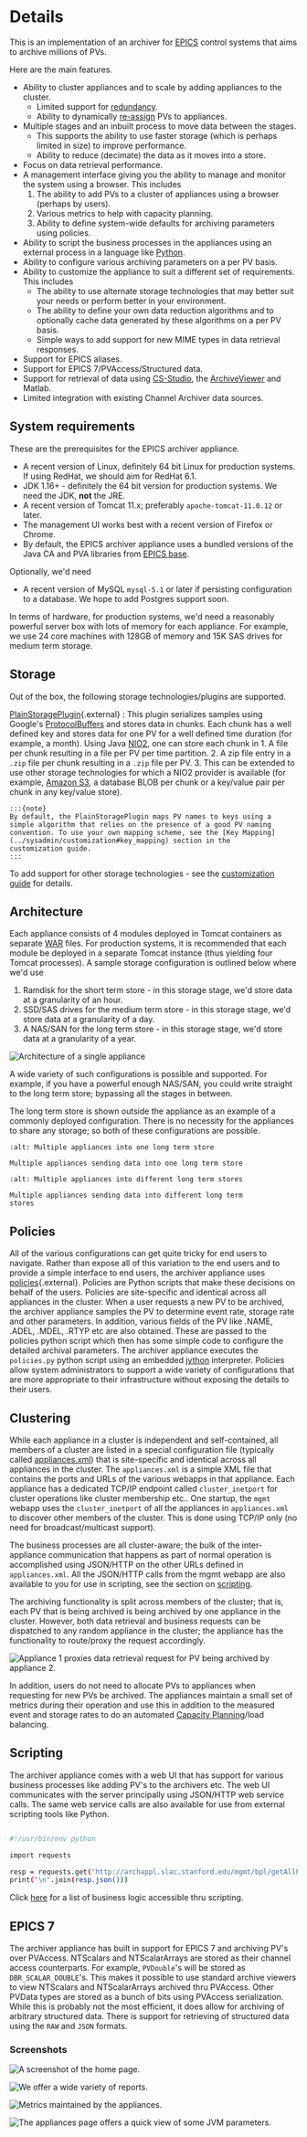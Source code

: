 # Details

This is an implementation of an archiver for
[EPICS](http://www.aps.anl.gov/epics/index.php) control systems that
aims to archive millions of PVs.

Here are the main features.

- Ability to cluster appliances and to scale by adding appliances to
  the cluster.
  - Limited support for [redundancy](../sysadmin/redundancy).
  - Ability to dynamically [re-assign](../sysadmin/reassign) PVs to appliances.
- Multiple stages and an inbuilt process to move data between the
  stages.
  - This supports the ability to use faster storage (which is
    perhaps limited in size) to improve performance.
  - Ability to reduce (decimate) the data as it moves into a store.
- Focus on data retrieval performance.
- A management interface giving you the ability to manage and monitor
  the system using a browser. This includes
  1. The ability to add PVs to a cluster of appliances using a
     browser (perhaps by users).
  2. Various metrics to help with capacity planning.
  3. Ability to define system-wide defaults for archiving parameters
     using policies.
- Ability to script the business processes in the appliances using an
  external process in a language like
  [Python](http://www.python.org/).
- Ability to configure various archiving parameters on a per PV basis.
- Ability to customize the appliance to suit a different set of
  requirements. This includes
  - The ability to use alternate storage technologies that may
    better suit your needs or perform better in your environment.
  - The ability to define your own data reduction algorithms and to
    optionally cache data generated by these algorithms on a per PV
    basis.
  - Simple ways to add support for new MIME types in data retrieval
    responses.
- Support for EPICS aliases.
- Support for EPICS 7/PVAccess/Structured data.
- Support for retrieval of data using [CS-Studio](../user/cstudio), the
  [ArchiveViewer](../user/archiveviewer) and Matlab.
- Limited integration with existing Channel Archiver data sources.

## System requirements

These are the prerequisites for the EPICS archiver appliance.

- A recent version of Linux, definitely 64 bit Linux for production
  systems. If using RedHat, we should aim for RedHat 6.1.
- JDK 1.16+ - definitely the 64 bit version for production systems. We
  need the JDK, **not** the JRE.
- A recent version of Tomcat 11.x; preferably `apache-tomcat-11.0.12` or
  later.
- The management UI works best with a recent version of Firefox or
  Chrome.
- By default, the EPICS archiver appliance uses a bundled versions of
  the Java CA and PVA libraries from [EPICS
  base](https://github.com/epics-base/epicsCoreJava).

Optionally, we\'d need

- A recent version of MySQL `mysql-5.1` or later if persisting
  configuration to a database. We hope to add Postgres support soon.

In terms of hardware, for production systems, we\'d need a reasonably
powerful server box with lots of memory for each appliance. For example,
we use 24 core machines with 128GB of memory and 15K SAS drives for
medium term storage.

## Storage

Out of the box, the following storage technologies/plugins are
supported.

[PlainStoragePlugin](../_static/javadoc/edu/stanford/slac/archiverappliance/plain/PlainStoragePlugin.html){.external}
: This plugin serializes samples using Google\'s
[ProtocolBuffers](https://developers.google.com/protocol-buffers)
and stores data in chunks. Each chunk has a well defined key and
stores data for one PV for a well defined time duration (for
example, a month). Using Java
[NIO2](http://docs.oracle.com/javase/7/docs/api/java/nio/file/package-summary.html),
one can store each chunk in 1. A file per chunk resulting in a file per PV per time partition. 2. A zip file entry in a `.zip` file per chunk resulting in a
`.zip` file per PV. 3. This can be extended to use other storage technologies for which
a NIO2 provider is available (for example, [Amazon
S3](https://github.com/Upplication/Amazon-S3-FileSystem-NIO2), a
database BLOB per chunk or a key/value pair per chunk in any
key/value store).

    :::{note}
    By default, the PlainStoragePlugin maps PV names to keys using a
    simple algorithm that relies on the presence of a good PV naming
    convention. To use your own mapping scheme, see the [Key Mapping](../sysadmin/customization#key_mapping) section in the
    customization guide.
    :::

To add support for other storage technologies - see the [customization
guide](../sysadmin/customization) for details.

## Architecture

Each appliance consists of 4 modules deployed in Tomcat containers as
separate [WAR](http://en.wikipedia.org/wiki/WAR_file_format_%28Sun%29)
files. For production systems, it is recommended that each module be
deployed in a separate Tomcat instance (thus yielding four Tomcat
processes). A sample storage configuration is outlined below where we\'d
use

1. Ramdisk for the short term store - in this storage stage, we\'d
   store data at a granularity of an hour.
2. SSD/SAS drives for the medium term store - in this storage stage,
   we\'d store data at a granularity of a day.
3. A NAS/SAN for the long term store - in this storage stage, we\'d
   store data at a granularity of a year.

![Architecture of a single appliance](../images/applarch.png)

A wide variety of such configurations is possible and supported. For
example, if you have a powerful enough NAS/SAN, you could write straight
to the long term store; bypassing all the stages in between.

The long term store is shown outside the appliance as an example of a
commonly deployed configuration. There is no necessity for the
appliances to share any storage; so both of these configurations are
possible.

```{figure} ../images/clusterinto1lts.png
:alt: Multiple appliances into one long term store

Multiple appliances sending data into one long term store
```

```{figure} ../images/clusterintodifflts.png
:alt: Multiple appliances into different long term stores

Multiple appliances sending data into different long term
stores
```

## Policies

All of the various configurations can get quite tricky for end users to
navigate. Rather than expose all of this variation to the end users and
to provide a simple interface to end users, the archiver appliance uses
[policies](../_static/javadoc/org/epics/archiverappliance/mgmt/policy/package-summary.html){.external}.
Policies are Python scripts that make these decisions on behalf of the
users. Policies are site-specific and identical across all appliances in
the cluster. When a user requests a new PV to be archived, the archiver
appliance samples the PV to determine event rate, storage rate and other
parameters. In addition, various fields of the PV like .NAME, .ADEL,
.MDEL, .RTYP etc are also obtained. These are passed to the policies
python script which then has some simple code to configure the detailed
archival parameters. The archiver appliance executes the `policies.py`
python script using an embedded [jython](http://www.jython.org/)
interpreter. Policies allow system administrators to support a wide
variety of configurations that are more appropriate to their
infrastructure without exposing the details to their users.

## Clustering

While each appliance in a cluster is independent and self-contained, all
members of a cluster are listed in a special configuration file
(typically called [appliances.xml](../sysadmin/installguide#appliances_xml))
that is site-specific and identical across all appliances in the
cluster. The `appliances.xml` is a simple XML file that contains the
ports and URLs of the various webapps in that appliance. Each appliance
has a dedicated TCP/IP endpoint called `cluster_inetport` for cluster
operations like cluster membership etc.. One startup, the `mgmt` webapp
uses the `cluster_inetport` of all the appliances in `appliances.xml` to
discover other members of the cluster. This is done using TCP/IP only
(no need for broadcast/multicast support).

The business processes are all cluster-aware; the bulk of the
inter-appliance communication that happens as part of normal operation
is accomplished using JSON/HTTP on the other URLs defined in
`appliances.xml`. All the JSON/HTTP calls from the mgmt webapp are also
available to you for use in scripting, see the section on
[scripting](#scripting).

The archiving functionality is split across members of the cluster; that
is, each PV that is being archived is being archived by one appliance in
the cluster. However, both data retrieval and business requests can be
dispatched to any random appliance in the cluster; the appliance has the
functionality to route/proxy the request accordingly.

![Appliance 1 proxies data retrieval request for PV being archived by appliance 2.](../images/proxyrequest.png)

In addition, users do not need to allocate PVs to appliances when
requesting for new PVs be archived. The appliances maintain a small set
of metrics during their operation and use this in addition to the
measured event and storage rates to do an automated [Capacity Planning](../_static/javadoc/org/epics/archiverappliance/mgmt/archivepv/CapacityPlanningBPL.html)/load
balancing.

## Scripting

The archiver appliance comes with a web UI that has support for various
business processes like adding PV\'s to the archivers etc. The web UI
communicates with the server principally using JSON/HTTP web service
calls. The same web service calls are also available for use from
external scripting tools like Python.

```bash

#!/usr/bin/env python

import requests

resp = requests.get("http://archappl.slac.stanford.edu/mgmt/bpl/getAllPVs?pv=VPIO:IN20:111:VRA*")
print("\n".join(resp.json()))
```

Click [here](api/mgmt_scriptables.html) for a list of
business logic accessible thru scripting.

## EPICS 7

The archiver appliance has built in support for EPICS 7 and archiving
PV\'s over PVAccess. NTScalars and NTScalarArrays are stored as their
channel access counterparts. For example, `PVDouble`\'s will be stored
as `DBR_SCALAR_DOUBLE`\'s. This makes it possible to use standard
archive viewers to view NTScalars and NTScalarArrays archived thru
PVAccess. Other PVData types are stored as a bunch of bits using
PVAccess serialization. While this is probably not the most efficient,
it does allow for archiving of arbitrary structured data. There is
support for retrieving of structured data using the `RAW` and `JSON`
formats.

### Screenshots

![A screenshot of the home page.](../images/homepage.png)

![We offer a wide variety of reports.](../images/reportspage.png)

![Metrics maintained by the appliances.](../images/metricspage.png)

![The appliances page offers a quick view of some JVM parameters.](../images/appliancespage.png)

